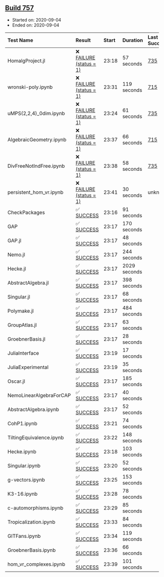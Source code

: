 ## [Build 757](https://oscarci.mathematik.uni-kl.de/job/oscar-stable/757/)

* Started on: 2020-09-04
* Ended on: 2020-09-04

| Test Name    | Result | Start | Duration | Last Success | First Failure |
|:-------------|:-------|:------|:---------|:-------------|:--------------|
| HomalgProject.jl | ❌ [FAILURE (status = 1)](https://oscarci.mathematik.uni-kl.de/job/oscar-stable/757/artifact/logs/build-757/HomalgProject.jl.log) | 23:18 | 57 seconds | [735](https://oscarci.mathematik.uni-kl.de/job/oscar-stable/735/) | [736](https://oscarci.mathematik.uni-kl.de/job/oscar-stable/736/) |
| wronski-poly.ipynb | ❌ [FAILURE (status = 1)](https://oscarci.mathematik.uni-kl.de/job/oscar-stable/757/artifact/logs/build-757/wronski-poly.ipynb.log) | 23:31 | 119 seconds | [715](https://oscarci.mathematik.uni-kl.de/job/oscar-stable/715/) | [716](https://oscarci.mathematik.uni-kl.de/job/oscar-stable/716/) |
| uMPS(2,2,4)_0dim.ipynb | ❌ [FAILURE (status = 1)](https://oscarci.mathematik.uni-kl.de/job/oscar-stable/757/artifact/logs/build-757/uMPS-2-2-4-_0dim.ipynb.log) | 23:24 | 61 seconds | [735](https://oscarci.mathematik.uni-kl.de/job/oscar-stable/735/) | [736](https://oscarci.mathematik.uni-kl.de/job/oscar-stable/736/) |
| AlgebraicGeometry.ipynb | ❌ [FAILURE (status = 1)](https://oscarci.mathematik.uni-kl.de/job/oscar-stable/757/artifact/logs/build-757/AlgebraicGeometry.ipynb.log) | 23:37 | 66 seconds | [715](https://oscarci.mathematik.uni-kl.de/job/oscar-stable/715/) | [716](https://oscarci.mathematik.uni-kl.de/job/oscar-stable/716/) |
| DivFreeNotIndFree.ipynb | ❌ [FAILURE (status = 1)](https://oscarci.mathematik.uni-kl.de/job/oscar-stable/757/artifact/logs/build-757/DivFreeNotIndFree.ipynb.log) | 23:38 | 58 seconds | [735](https://oscarci.mathematik.uni-kl.de/job/oscar-stable/735/) | [736](https://oscarci.mathematik.uni-kl.de/job/oscar-stable/736/) |
| persistent_hom_vr.ipynb | ❌ [FAILURE (status = 1)](https://oscarci.mathematik.uni-kl.de/job/oscar-stable/757/artifact/logs/build-757/persistent_hom_vr.ipynb.log) | 23:41 | 30 seconds | unknown | unknown |
| CheckPackages | ✅ [SUCCESS](https://oscarci.mathematik.uni-kl.de/job/oscar-stable/757/artifact/logs/build-757/CheckPackages.log) | 23:16 | 91 seconds |  |  |
| GAP | ✅ [SUCCESS](https://oscarci.mathematik.uni-kl.de/job/oscar-stable/757/artifact/logs/build-757/GAP.log) | 23:17 | 170 seconds |  |  |
| GAP.jl | ✅ [SUCCESS](https://oscarci.mathematik.uni-kl.de/job/oscar-stable/757/artifact/logs/build-757/GAP.jl.log) | 23:17 | 48 seconds |  |  |
| Nemo.jl | ✅ [SUCCESS](https://oscarci.mathematik.uni-kl.de/job/oscar-stable/757/artifact/logs/build-757/Nemo.jl.log) | 23:17 | 244 seconds |  |  |
| Hecke.jl | ✅ [SUCCESS](https://oscarci.mathematik.uni-kl.de/job/oscar-stable/757/artifact/logs/build-757/Hecke.jl.log) | 23:17 | 2029 seconds |  |  |
| AbstractAlgebra.jl | ✅ [SUCCESS](https://oscarci.mathematik.uni-kl.de/job/oscar-stable/757/artifact/logs/build-757/AbstractAlgebra.jl.log) | 23:17 | 398 seconds |  |  |
| Singular.jl | ✅ [SUCCESS](https://oscarci.mathematik.uni-kl.de/job/oscar-stable/757/artifact/logs/build-757/Singular.jl.log) | 23:17 | 68 seconds |  |  |
| Polymake.jl | ✅ [SUCCESS](https://oscarci.mathematik.uni-kl.de/job/oscar-stable/757/artifact/logs/build-757/Polymake.jl.log) | 23:17 | 484 seconds |  |  |
| GroupAtlas.jl | ✅ [SUCCESS](https://oscarci.mathematik.uni-kl.de/job/oscar-stable/757/artifact/logs/build-757/GroupAtlas.jl.log) | 23:17 | 63 seconds |  |  |
| GroebnerBasis.jl | ✅ [SUCCESS](https://oscarci.mathematik.uni-kl.de/job/oscar-stable/757/artifact/logs/build-757/GroebnerBasis.jl.log) | 23:17 | 28 seconds |  |  |
| JuliaInterface | ✅ [SUCCESS](https://oscarci.mathematik.uni-kl.de/job/oscar-stable/757/artifact/logs/build-757/JuliaInterface.log) | 23:19 | 17 seconds |  |  |
| JuliaExperimental | ✅ [SUCCESS](https://oscarci.mathematik.uni-kl.de/job/oscar-stable/757/artifact/logs/build-757/JuliaExperimental.log) | 23:19 | 35 seconds |  |  |
| Oscar.jl | ✅ [SUCCESS](https://oscarci.mathematik.uni-kl.de/job/oscar-stable/757/artifact/logs/build-757/Oscar.jl.log) | 23:17 | 185 seconds |  |  |
| NemoLinearAlgebraForCAP | ✅ [SUCCESS](https://oscarci.mathematik.uni-kl.de/job/oscar-stable/757/artifact/logs/build-757/NemoLinearAlgebraForCAP.log) | 23:17 | 40 seconds |  |  |
| AbstractAlgebra.ipynb | ✅ [SUCCESS](https://oscarci.mathematik.uni-kl.de/job/oscar-stable/757/artifact/logs/build-757/AbstractAlgebra.ipynb.log) | 23:17 | 52 seconds |  |  |
| CohP1.ipynb | ✅ [SUCCESS](https://oscarci.mathematik.uni-kl.de/job/oscar-stable/757/artifact/logs/build-757/CohP1.ipynb.log) | 23:21 | 74 seconds |  |  |
| TiltingEquivalence.ipynb | ✅ [SUCCESS](https://oscarci.mathematik.uni-kl.de/job/oscar-stable/757/artifact/logs/build-757/TiltingEquivalence.ipynb.log) | 23:22 | 148 seconds |  |  |
| Hecke.ipynb | ✅ [SUCCESS](https://oscarci.mathematik.uni-kl.de/job/oscar-stable/757/artifact/logs/build-757/Hecke.ipynb.log) | 23:18 | 103 seconds |  |  |
| Singular.ipynb | ✅ [SUCCESS](https://oscarci.mathematik.uni-kl.de/job/oscar-stable/757/artifact/logs/build-757/Singular.ipynb.log) | 23:20 | 52 seconds |  |  |
| g-vectors.ipynb | ✅ [SUCCESS](https://oscarci.mathematik.uni-kl.de/job/oscar-stable/757/artifact/logs/build-757/g-vectors.ipynb.log) | 23:25 | 153 seconds |  |  |
| K3-16.ipynb | ✅ [SUCCESS](https://oscarci.mathematik.uni-kl.de/job/oscar-stable/757/artifact/logs/build-757/K3-16.ipynb.log) | 23:28 | 78 seconds |  |  |
| c-automorphisms.ipynb | ✅ [SUCCESS](https://oscarci.mathematik.uni-kl.de/job/oscar-stable/757/artifact/logs/build-757/c-automorphisms.ipynb.log) | 23:29 | 85 seconds |  |  |
| Tropicalization.ipynb | ✅ [SUCCESS](https://oscarci.mathematik.uni-kl.de/job/oscar-stable/757/artifact/logs/build-757/Tropicalization.ipynb.log) | 23:33 | 84 seconds |  |  |
| GITFans.ipynb | ✅ [SUCCESS](https://oscarci.mathematik.uni-kl.de/job/oscar-stable/757/artifact/logs/build-757/GITFans.ipynb.log) | 23:34 | 119 seconds |  |  |
| GroebnerBasis.ipynb | ✅ [SUCCESS](https://oscarci.mathematik.uni-kl.de/job/oscar-stable/757/artifact/logs/build-757/GroebnerBasis.ipynb.log) | 23:36 | 66 seconds |  |  |
| hom_vr_complexes.ipynb | ✅ [SUCCESS](https://oscarci.mathematik.uni-kl.de/job/oscar-stable/757/artifact/logs/build-757/hom_vr_complexes.ipynb.log) | 23:39 | 101 seconds |  |  |
